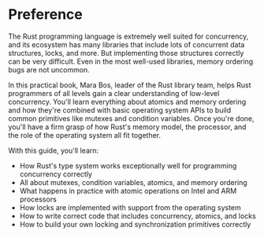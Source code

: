 # Preference

The Rust programming language is extremely well suited for concurrency, and its ecosystem has many libraries that include lots of concurrent data structures, locks, and more. But implementing those structures correctly can be very difficult. Even in the most well-used libraries, memory ordering bugs are not uncommon.

In this practical book, Mara Bos, leader of the Rust library team, helps Rust programmers of all levels gain a clear understanding of low-level concurrency. You'll learn everything about atomics and memory ordering and how they're combined with basic operating system APIs to build common primitives like mutexes and condition variables. Once you're done, you'll have a firm grasp of how Rust's memory model, the processor, and the role of the operating system all fit together.

With this guide, you'll learn:

- How Rust's type system works exceptionally well for programming concurrency correctly
- All about mutexes, condition variables, atomics, and memory ordering
- What happens in practice with atomic operations on Intel and ARM processors
- How locks are implemented with support from the operating system
- How to write correct code that includes concurrency, atomics, and locks
- How to build your own locking and synchronization primitives correctly
